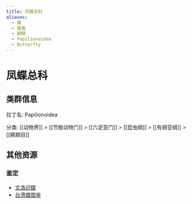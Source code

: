 ```yaml
---
title: 凤蝶总科
aliases:
  - 蝶
  - 蝶类
  - 蝴蝶
  - Papilionoidea
  - Butterfly
---
```

# 凤蝶总科

## 类群信息

拉丁名: Papilionoidea

分类: [[动物界]] > [[节肢动物门]] > [[六足亚门]] > [[昆虫纲]] > [[有翅亚纲]] > [[鳞翅目]]

## 其他资源

### 鉴定

* [文浩识蝶](https://www.butterflyai.cc/static/butweb/webfiles/about/ai.html)
* [台湾蝶图鉴](https://sites.google.com/view/butterfly-tw/%E8%9D%B4%E8%9D%B6%E5%9C%96%E9%91%91)
